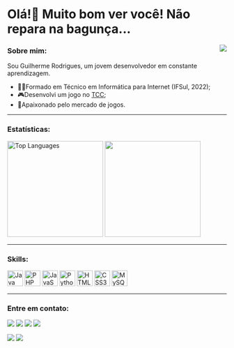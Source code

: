 Olá!👋 Muito bom ver você! Não repara na bagunça...
============================================

<img src="https://komarev.com/ghpvc/?username=guizaumnr&label=Visits" align="right">

### Sobre mim:
<p> Sou Guilherme Rodrigues, um jovem desenvolvedor em constante aprendizagem. </p>

<ul>
  <li> 🐱‍💻Formado em Técnico em Informática para Internet (IFSul, 2022); </li>
  <li> 🎮Desenvolvi um jogo no <a href="https://github.com/GuizaumNR/TCC-Guilherme-Rodrigues" target="_blank" rel="noreferrer">TCC</a>;</li>
  <li> 💜Apaixonado pelo mercado de jogos. </li>
</ul>

---

### Estatísticas:

<div align = "left">
<img height = "220em" src="https://github-readme-stats.vercel.app/api/top-langs/?username=guizaumnr&langs_count=10&title_color=ff1837&text_color=ffffff&icon_color=a855f7&bg_color=3D3D3D&hide_border=true&locale=en&custom_title=Top%20%Languages" alt="Top Languages" />

<img height = "220em" src="https://github-readme-stats.vercel.app/api?username=guizaumnr&show_icons=true&hide_border=true&bg_color=3D3D3D&title_color=ff1837&icon_color=ff1837&text_color=FFFFFF" />
</div>

---

### Skills:

<p align="left">
<a href="https://www.oracle.com/java/" target="_blank" rel="noreferrer"><img src="https://raw.githubusercontent.com/danielcranney/readme-generator/main/public/icons/skills/java-colored.svg" width="36" height="36" alt="Java" /></a>
<a href="https://www.php.net/" target="_blank" rel="noreferrer"><img src="https://raw.githubusercontent.com/danielcranney/readme-generator/main/public/icons/skills/php-colored.svg" width="36" height="36" alt="PHP" /></a>
<a href="https://developer.mozilla.org/en-US/docs/Web/JavaScript" target="_blank" rel="noreferrer"><img src="https://raw.githubusercontent.com/danielcranney/readme-generator/main/public/icons/skills/javascript-colored.svg" width="36" height="36" alt="JavaScript" /></a>
<a href="https://www.python.org/" target="_blank" rel="noreferrer"><img src="https://raw.githubusercontent.com/danielcranney/readme-generator/main/public/icons/skills/python-colored.svg" width="36" height="36" alt="Python" /></a>
<a href="https://developer.mozilla.org/en-US/docs/Glossary/HTML5" target="_blank" rel="noreferrer"><img src="https://raw.githubusercontent.com/danielcranney/readme-generator/main/public/icons/skills/html5-colored.svg" width="36" height="36" alt="HTML5" /></a>
<a href="https://www.w3.org/TR/CSS/#css" target="_blank" rel="noreferrer"><img src="https://raw.githubusercontent.com/danielcranney/readme-generator/main/public/icons/skills/css3-colored.svg" width="36" height="36" alt="CSS3" /></a>
<a href="https://www.mysql.com/" target="_blank" rel="noreferrer"><img src="https://raw.githubusercontent.com/danielcranney/readme-generator/main/public/icons/skills/mysql-colored.svg" width="36" height="36" alt="MySQL" /></a>
</p>

---

### Entre em contato:

<div align = "left">
  <a href="https://www.linkedin.com/in/guizaumnr" target="_blank" rel="noreferrer"><img src="https://img.shields.io/badge/-LinkedIn-%230077B5?style=for-the-badge&logo=linkedin&logoColor=white" target="_blank"></a> 
  <a href="http://www.instagram.com/gui_snr" target="_blank" rel="noreferrer"><img src="https://img.shields.io/badge/-Instagram-%23E4405F?style=for-the-badge&logo=instagram&logoColor=white" target="_blank"></a>
 <a href="https://www.twitter.com/guizaumnr" target="_blank" rel="noreferrer"><img src="https://img.shields.io/badge/Twitter-1DA1F2?style=for-the-badge&logo=twitter&logoColor=white"></a> 
  <a href="https://www.twitch.tv/guizaumnr" target="_blank" rel="noreferrer"><img src="https://img.shields.io/badge/Twitch-9146ff?style=for-the-badge&logo=twitch&logoColor=white"></a></p>
  <a href="https://api.whatsapp.com/send/?phone=53999128134" target="_blank"><img src="https://img.shields.io/badge/WhatsApp-25D366?style=for-the-badge&logo=whatsapp&logoColor=white"></a>
  <a href = "mailto:guizaumnr@gmail.com"><img src="https://img.shields.io/badge/-Gmail-f14336?style=for-the-badge&logo=gmail&logoColor=white" target="_blank"></a>
</div>
